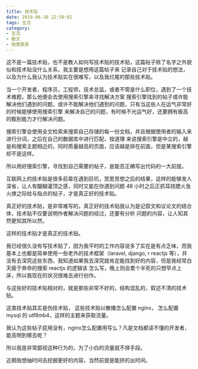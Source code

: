 ```yaml
---
title: 技术贴
date: 2019-06-30 22:59:02
tags: 生活
category: 
- 生活
- 散文
- 随便耍耍
---
```


这不是一篇技术贴，也不是教人如何写技术贴的技术贴，这篇帖子除了名字之外貌似和技术贴没什么关系，我主要是想用这篇帖子来
记录自己对于技术贴的想法，以及为什么我认为技术贴实在很难写，以及我烂尾的那些技术贴。

当一个开发者，程序员，工程师，技术总监，或者不管是什么职位，遇到了一个技术难题，那么他便会去使用搜索引擎来寻找解决方案
搜索引擎找到的帖子或许能解决他们遇到的问题，或许不能解决他们遇到的问题，只有当这些人在运气非常好的时候能够使用搜索引擎
来解决自己的问题，有时候不光运气好，还要拥有极高的甄别能力才行解决问题。

搜索引擎会使用全文检索来搜索自己存储的每一份文档，并且根据使用者的输入来进行分词，之后在自己的数据库中进行匹配，按道理
来说搜索引擎是中立的，越是和搜索主题相近的，同时质量越高的页面，应该越是排在前面，但是某搜索引擎却不是这样。

所以用好搜索引擎，寻找到自己需要的帖子，是能否正确写出代码的一大前提。

互联网上的技术贴是很多前辈在遇到巨坑，冥思苦想之后的结果，这样的能够发人深省，让人有醍醐灌顶之感，同时又能在你遇到问题 48
小时之后正抓耳挠腮火急火燎之际给与指点的帖子，才是真正好的技术贴。

真正好的技术贴，是非常难写的，真正好的技术贴我认为是记叙文和议论文的结合体，技术贴不仅要说明作者解决问题的经过，还要有分析
问题的内容，让人知其然更知其所以然。

这样的技术贴才是真正的技术贴。

我已经很久没有写技术贴了，因为我平时的工作内容说多了实在是有点乏味，而我基本上也都是简单使用一些老外的技术框架（laravel, django, r
reactjs 等），并没有去深究这些东西，我知道如果我去深究就肯定能找到好的内容，但是我经常白天疲于奔命的搜索 reactjs 的逻辑该
怎么写，晚上则会累个半死的只想早点上床，所以我现在的状况很难去进行创作。

与这些好的技术贴相对的，就是那些非常不好的，结构混乱的，叙述不清的技术贴。

这类技术贴其实是伪技术贴， 这些技术贴以散播怎么配置 nginx， 怎么配置 mysql 的 utf8mb4，这样的主题来获取流量。

我认为这些帖子屁用没有，nginx怎么配置用写么？凡是文档都读不懂的开发者，能高明到哪去呢？

所以我是非常鄙视这种行为的，为了小白的流量就不择手段。

近期我想抽时间去挖掘更好的内容，当然前提是能挤的出时间。